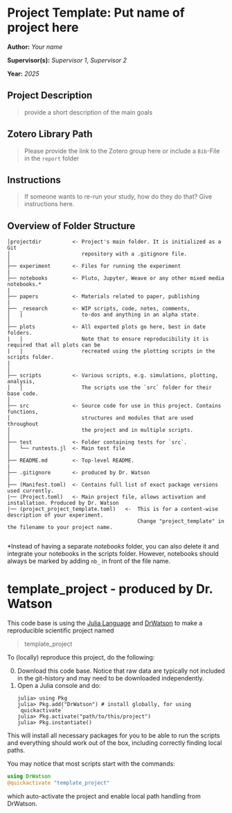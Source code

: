# **Project Template:** Put name of project here
**Author:** *Your name*

**Supervisor(s):** *Supervisor 1*, *Supervisor 2*

**Year:** *2025*

## Project Description
>provide a short description of the main goals

## Zotero Library Path
>Please provide the link to the Zotero group here or include a `Bib`-File in the `report` folder

## Instructions
>If someone wants to re-run your study, how do they do that? Give instructions here.

## Overview of Folder Structure 

```
│projectdir          <- Project's main folder. It is initialized as a Git
│                       repository with a .gitignore file.
│
├── experiment       <- Files for running the experiment
|
├── notebooks        <- Pluto, Jupyter, Weave or any other mixed media notebooks.*
|
├── papers           <- Materials related to paper, publishing
|
├── _research        <- WIP scripts, code, notes, comments,
│   |                   to-dos and anything in an alpha state.
│
├── plots            <- All exported plots go here, best in date folders.
|   |                   Note that to ensure reproducibility it is required that all plots can be
|   |                   recreated using the plotting scripts in the scripts folder.
|
│
├── scripts          <- Various scripts, e.g. simulations, plotting, analysis,
│   │                   The scripts use the `src` folder for their base code.
│
├── src              <- Source code for use in this project. Contains functions,
│                       structures and modules that are used throughout
│                       the project and in multiple scripts.
│
├── test             <- Folder containing tests for `src`.
│   └── runtests.jl  <- Main test file
│
├── README.md        <- Top-level README.
|
├── .gitignore       <- produced by Dr. Watson
│
├── (Manifest.toml)  <- Contains full list of exact package versions used currently.
|── (Project.toml)   <- Main project file, allows activation and installation. Produced by Dr. Watson
|── (project_project_template.toml)   <-  This is for a content-wise description of your experiment. 
                                          Change "project_template" in the filename to your project name. 
                        
```

\*Instead of having a separate *notebooks* folder, you can also delete it and integrate your notebooks in the scripts folder. However, notebooks should always be marked by adding `nb_` in front of the file name.


# template_project - produced by Dr. Watson

This code base is using the [Julia Language](https://julialang.org/) and
[DrWatson](https://juliadynamics.github.io/DrWatson.jl/stable/)
to make a reproducible scientific project named
> template_project

To (locally) reproduce this project, do the following:

0. Download this code base. Notice that raw data are typically not included in the
   git-history and may need to be downloaded independently.
1. Open a Julia console and do:
   ```
   julia> using Pkg
   julia> Pkg.add("DrWatson") # install globally, for using `quickactivate`
   julia> Pkg.activate("path/to/this/project")
   julia> Pkg.instantiate()
   ```

This will install all necessary packages for you to be able to run the scripts and
everything should work out of the box, including correctly finding local paths.

You may notice that most scripts start with the commands:
```julia
using DrWatson
@quickactivate "template_project"
```
which auto-activate the project and enable local path handling from DrWatson.
